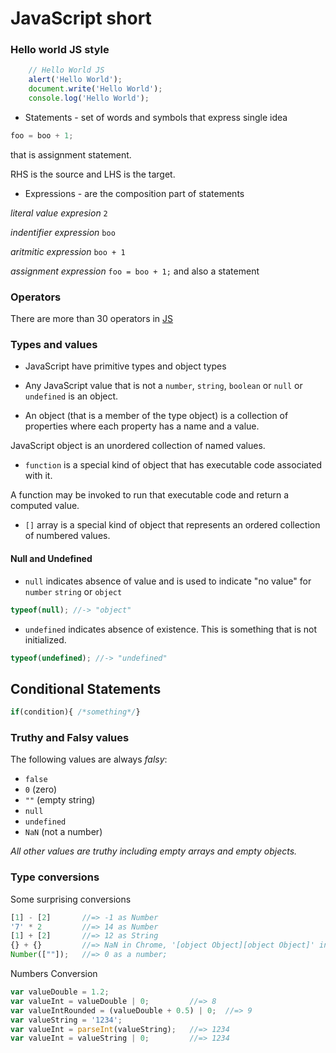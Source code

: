 # JavaScript short

### Hello world JS style

```javascript
    // Hello World JS
    alert('Hello World');
    document.write('Hello World');
    console.log('Hello World');
```
* Statements - set of words and symbols that express single idea

```javascript
foo = boo + 1;
```
that is assignment statement.

RHS is the source and LHS is the target.

* Expressions - are the composition part of statements

_literal value expresion_ `2`

_indentifier expression_ `boo`

_aritmitic expression_ `boo + 1`

_assignment expression_ `foo = boo + 1;` and also a statement

### Operators

There are more than 30 operators in [ JS ](https://developer.mozilla.org/en-US/docs/Web/JavaScript/Reference/Operators)


### Types and values

* JavaScript have primitive types and object types

* Any JavaScript value that is not a `number`, `string`, `boolean` or `null` or `undefined` is an object.

* An object (that is a member of the type object) is a collection of properties where each property has a name and a value.

JavaScript object is an unordered collection of named values.
* `function` is a special kind of object that has executable code associated with it.

A function may be invoked to run that executable code and return a computed value.
* `[]` array is a special kind of object that represents an ordered collection of numbered values.

#### Null and Undefined

* `null` indicates absence of value and is used to indicate "no value" for `number` `string` or `object`

```javascript
typeof(null); //-> "object"
```
* `undefined` indicates absence of existence. This is something that is not initialized.

```javascript
typeof(undefined); //-> "undefined"
```
## Conditional Statements

```JavaScript
if(condition){ /*something*/}
```

### Truthy and Falsy values

The following values are always _falsy_:

* `false`
* `0` (zero)
* `""` (empty string)
* `null`
* `undefined`
* `NaN` (not a number)

_All other values are truthy including empty arrays and empty objects._


### Type conversions

Some surprising conversions

```javascript
[1] - [2]       //=> -1 as Number
'7' * 2         //=> 14 as Number
[1] + [2]       //=> 12 as String
{} + {}         //=> NaN in Chrome, '[object Object][object Object]' in node.js
Number([""]);   //=> 0 as a number;
```

Numbers Conversion

```javascript
var valueDouble = 1.2;
var valueInt = valueDouble | 0;         //=> 8
var valueIntRounded = (valueDouble + 0.5) | 0;  //=> 9
var valueString = '1234';
var valueInt = parseInt(valueString);   //=> 1234
var valueInt = valueString | 0;         //=> 1234
```